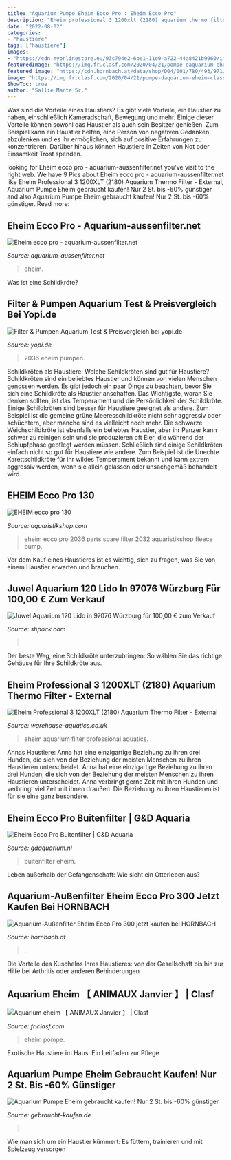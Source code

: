 ```yaml
---
title: "Aquarium Pumpe Eheim Ecco Pro : Eheim Ecco Pro"
description: "Eheim professional 3 1200xlt (2180) aquarium thermo filter"
date: "2022-08-02"
categories:
- "haustiere"
tags: ["haustiere"]
images:
- "https://cdn.myonlinestore.eu/93c794e2-6be1-11e9-a722-44a8421b9960/image/cache/article/d5f47bd95f7fd13c7c6f898615f76df649a6220f.jpg"
featuredImage: "https://img.fr.clasf.com/2020/04/21/pompe-daquarium-eheim-classic-150-20200421165627.7364260015.jpg"
featured_image: "https://cdn.hornbach.at/data/shop/D04/001/780/493/971/18/DV_8_7708414_03_4c_DE_20140225191154.jpg"
image: "https://img.fr.clasf.com/2020/04/21/pompe-daquarium-eheim-classic-150-20200421165627.7364260015.jpg"
ShowToc: true
author: "Sallie Mante Sr."
---
```



Was sind die Vorteile eines Haustiers?
Es gibt viele Vorteile, ein Haustier zu haben, einschließlich Kameradschaft, Bewegung und mehr. Einige dieser Vorteile können sowohl das Haustier als auch sein Besitzer genießen. Zum Beispiel kann ein Haustier helfen, eine Person von negativen Gedanken abzulenken und es ihr ermöglichen, sich auf positive Erfahrungen zu konzentrieren. Darüber hinaus können Haustiere in Zeiten von Not oder Einsamkeit Trost spenden.

	

		
looking for Eheim ecco pro - aquarium-aussenfilter.net you've visit to the right web. We have 9 Pics about Eheim ecco pro - aquarium-aussenfilter.net like Eheim Professional 3 1200XLT (2180) Aquarium Thermo Filter - External, Aquarium Pumpe Eheim gebraucht kaufen! Nur 2 St. bis -60% günstiger and also Aquarium Pumpe Eheim gebraucht kaufen! Nur 2 St. bis -60% günstiger. Read more:
		
    
## Eheim Ecco Pro - Aquarium-aussenfilter.net

<img loading=lazy src="http://aquarium-aussenfilter.net/wp-content/uploads/2016/05/ecco-pro-300.jpg" onerror="this.onerror=null;this.src='https://tse4.mm.bing.net/th?id=OIP.7fRtRTLchgPhDOsRx2jEnAHaKh&amp;pid=15.1';" alt="Eheim ecco pro - aquarium-aussenfilter.net">

_Source: aquarium-aussenfilter.net_

>eheim. 

	

Was ist eine Schildkröte?

    
## Filter &amp; Pumpen Aquarium Test &amp; Preisvergleich Bei Yopi.de

<img loading=lazy src="https://www.yopi.de/product_images/276/276221/list_large/eheim-2036-ecco-pro-300.png" onerror="this.onerror=null;this.src='https://tse2.mm.bing.net/th?id=OIP.JJ4f4f1z8p2DwmWomWWaeAAAAA&amp;pid=15.1';" alt="Filter &amp; Pumpen Aquarium Test &amp; Preisvergleich bei yopi.de">

_Source: yopi.de_

>2036 eheim pumpen. 

	

Schildkröten als Haustiere: Welche Schildkröten sind gut für Haustiere?
Schildkröten sind ein beliebtes Haustier und können von vielen Menschen genossen werden. Es gibt jedoch ein paar Dinge zu beachten, bevor Sie sich eine Schildkröte als Haustier anschaffen. Das Wichtigste, woran Sie denken sollten, ist das Temperament und die Persönlichkeit der Schildkröte. Einige Schildkröten sind besser für Haustiere geeignet als andere. Zum Beispiel ist die gemeine grüne Meeresschildkröte nicht sehr aggressiv oder schüchtern, aber manche sind es vielleicht noch mehr. Die schwarze Weichschildkröte ist ebenfalls ein beliebtes Haustier, aber ihr Panzer kann schwer zu reinigen sein und sie produzieren oft Eier, die während der Schlupfphase gepflegt werden müssen. Schließlich sind einige Schildkröten einfach nicht so gut für Haustiere wie andere. Zum Beispiel ist die Unechte Karettschildkröte für ihr wildes Temperament bekannt und kann extrem aggressiv werden, wenn sie allein gelassen oder unsachgemäß behandelt wird.

    
## EHEIM Ecco Pro 130

<img loading=lazy src="https://www.aquaristikshop.com/assets/sparepart_pics/2032.gif" onerror="this.onerror=null;this.src='https://tse1.mm.bing.net/th?id=OIP.Vz1PXzgu9LvO6qaHNr6R_QHaKA&amp;pid=15.1';" alt="EHEIM ecco pro 130">

_Source: aquaristikshop.com_

>eheim ecco pro 2036 parts spare filter 2032 aquaristikshop fleece pump. 

	

Vor dem Kauf eines Haustieres ist es wichtig, sich zu fragen, was Sie von einem Haustier erwarten und brauchen.

    
## Juwel Aquarium 120 Lido In 97076 Würzburg Für 100,00 € Zum Verkauf

<img loading=lazy src="https://webimg.secondhandapp.com/w-i-mgl/5e174e28e409c30be2b56411" onerror="this.onerror=null;this.src='https://tse1.mm.bing.net/th?id=OIP.pCQhwWIdpA1bh_rSGJXtBwHaJ4&amp;pid=15.1';" alt="Juwel Aquarium 120 Lido in 97076 Würzburg für 100,00 € zum Verkauf">

_Source: shpock.com_

>. 

	

Der beste Weg, eine Schildkröte unterzubringen: So wählen Sie das richtige Gehäuse für Ihre Schildkröte aus.

    
## Eheim Professional 3 1200XLT (2180) Aquarium Thermo Filter - External

<img loading=lazy src="https://www.warehouse-aquatics.co.uk/media/catalog/product/2/2/22_-eheim_pro_3_1200xlt-min.jpg" onerror="this.onerror=null;this.src='https://tse1.mm.bing.net/th?id=OIP.k6s-SGgvZoOQexOjHwLzxgHaHa&amp;pid=15.1';" alt="Eheim Professional 3 1200XLT (2180) Aquarium Thermo Filter - External">

_Source: warehouse-aquatics.co.uk_

>eheim aquarium filter professional aquatics. 

	

Annas Haustiere: Anna hat eine einzigartige Beziehung zu ihren drei Hunden, die sich von der Beziehung der meisten Menschen zu ihren Haustieren unterscheidet.
Anna hat eine einzigartige Beziehung zu ihren drei Hunden, die sich von der Beziehung der meisten Menschen zu ihren Haustieren unterscheidet. Anna verbringt gerne Zeit mit ihren Hunden und verbringt viel Zeit mit ihnen draußen. Die Beziehung zu ihren Haustieren ist für sie eine ganz besondere.

    
## Eheim Ecco Pro Buitenfilter | G&amp;D Aquaria

<img loading=lazy src="https://cdn.myonlinestore.eu/93c794e2-6be1-11e9-a722-44a8421b9960/image/cache/article/d5f47bd95f7fd13c7c6f898615f76df649a6220f.jpg" onerror="this.onerror=null;this.src='https://tse4.mm.bing.net/th?id=OIP.2UbhvBBJ7WvHnDCQb8fnpgAAAA&amp;pid=15.1';" alt="Eheim Ecco Pro Buitenfilter | G&amp;D Aquaria">

_Source: gdaquarium.nl_

>buitenfilter eheim. 

	

Leben außerhalb der Gefangenschaft: Wie sieht ein Otterleben aus?

    
## Aquarium-Außenfilter Eheim Ecco Pro 300 Jetzt Kaufen Bei HORNBACH

<img loading=lazy src="https://cdn.hornbach.at/data/shop/D04/001/780/493/971/18/DV_8_7708414_03_4c_DE_20140225191154.jpg" onerror="this.onerror=null;this.src='https://tse2.mm.bing.net/th?id=OIP.0dDD1whkIWMAwPrgreaLAwHaF7&amp;pid=15.1';" alt="Aquarium-Außenfilter Eheim Ecco Pro 300 jetzt kaufen bei HORNBACH">

_Source: hornbach.at_

>. 

	

Die Vorteile des Kuschelns Ihres Haustieres: von der Gesellschaft bis hin zur Hilfe bei Arthritis oder anderen Behinderungen

    
## Aquarium Eheim 【 ANIMAUX Janvier 】 | Clasf

<img loading=lazy src="https://img.fr.clasf.com/2020/04/21/pompe-daquarium-eheim-classic-150-20200421165627.7364260015.jpg" onerror="this.onerror=null;this.src='https://tse4.mm.bing.net/th?id=OIP.uJmxxQ5GUgpAZtIMvhJloQHaHa&amp;pid=15.1';" alt="Aquarium eheim 【 ANIMAUX Janvier 】 | Clasf">

_Source: fr.clasf.com_

>eheim pompe. 

	

Exotische Haustiere im Haus: Ein Leitfaden zur Pflege

    
## Aquarium Pumpe Eheim Gebraucht Kaufen! Nur 2 St. Bis -60% Günstiger

<img loading=lazy src="https://i.ebayimg.com/images/g/jF0AAOSw1DVhO60f/s-l1600.jpg" onerror="this.onerror=null;this.src='https://tse4.mm.bing.net/th?id=OIP.h29Z09giu4vrfYtfF2_QfwHaJ4&amp;pid=15.1';" alt="Aquarium Pumpe Eheim gebraucht kaufen! Nur 2 St. bis -60% günstiger">

_Source: gebraucht-kaufen.de_

>. 

	

Wie man sich um ein Haustier kümmert: Es füttern, trainieren und mit Spielzeug versorgen

